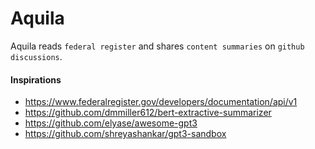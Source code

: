 # Aquila

Aquila reads `federal register` and shares `content summaries` on `github discussions`.

#### Inspirations

- https://www.federalregister.gov/developers/documentation/api/v1
- https://github.com/dmmiller612/bert-extractive-summarizer
- https://github.com/elyase/awesome-gpt3
- https://github.com/shreyashankar/gpt3-sandbox
